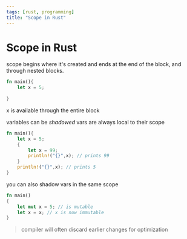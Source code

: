 ```yaml
---
tags: [rust, programming]
title: "Scope in Rust"
---
```


# Scope in Rust
scope begins where it's created and ends at the end of the block, and through nested blocks.

```rust
fn main(){
	let x = 5;
	
}
```

x is available through the entire block

variables can be *shadowed*
vars are always local to their scope

```rust
fn main(){
	let x = 5;
	{
		let x = 99;
		println!("{}",x); // prints 99
	}
	println!("{}",x); // prints 5
}
```

you can also shadow vars in the same scope

```rust
fn main()
{
	let mut x = 5; // is mutable
	let x = x; // x is now immutable
}
```
 >compiler will often discard earlier changes for optimization